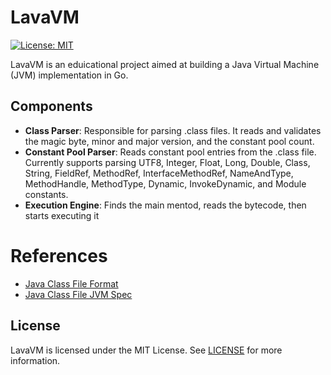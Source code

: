 # LavaVM

[![License: MIT](https://img.shields.io/badge/License-MIT-yellow.svg)](https://opensource.org/licenses/MIT)

LavaVM is an eduicational project aimed at building a Java Virtual Machine (JVM) implementation in Go.

## Components

- **Class Parser**: Responsible for parsing .class files. It reads and validates the magic byte, minor and major version, and the constant pool count.
- **Constant Pool Parser**: Reads constant pool entries from the .class file. Currently supports parsing UTF8, Integer, Float, Long, Double, Class, String, FieldRef, MethodRef, InterfaceMethodRef, NameAndType, MethodHandle, MethodType, Dynamic, InvokeDynamic, and Module constants.
- **Execution Engine**: Finds the main mentod, reads the bytecode, then starts executing it

# References

- [Java Class File Format](https://en.wikipedia.org/wiki/Java_class_file)
- [Java Class File JVM Spec](https://docs.oracle.com/javase/specs/jvms/se6/html/ClassFile.doc.html)

## License

LavaVM is licensed under the MIT License. See [LICENSE](LICENSE) for more information.